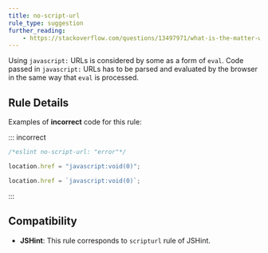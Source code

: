 ```yaml
---
title: no-script-url
rule_type: suggestion
further_reading:
    - https://stackoverflow.com/questions/13497971/what-is-the-matter-with-script-targeted-urls
---
```


Using `javascript:` URLs is considered by some as a form of `eval`. Code passed in `javascript:` URLs has to be parsed and evaluated by the browser in the same way that `eval` is processed.

## Rule Details

Examples of **incorrect** code for this rule:

::: incorrect

```js
/*eslint no-script-url: "error"*/

location.href = "javascript:void(0)";

location.href = `javascript:void(0)`;
```

:::

## Compatibility

- **JSHint**: This rule corresponds to `scripturl` rule of JSHint.

